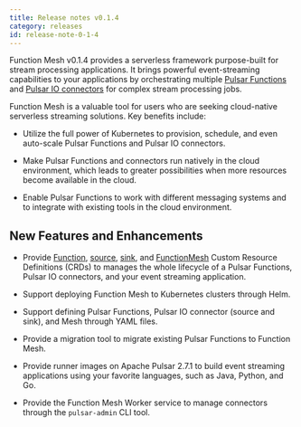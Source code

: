 ```yaml
---
title: Release notes v0.1.4
category: releases
id: release-note-0-1-4
---
```


Function Mesh v0.1.4 provides a serverless framework purpose-built for stream processing applications. It brings powerful event-streaming capabilities to your applications by orchestrating multiple [Pulsar Functions](/functions/function-overview.md) and [Pulsar IO connectors](/connectors/pulsar-io-overview.md) for complex stream processing jobs.

Function Mesh is a valuable tool for users who are seeking cloud-native serverless streaming solutions. Key benefits include:

- Utilize the full power of Kubernetes to provision, schedule, and even auto-scale Pulsar Functions and Pulsar IO connectors.

- Make Pulsar Functions and connectors run natively in the cloud environment, which leads to greater possibilities when more resources become available in the cloud.

- Enable Pulsar Functions to work with different messaging systems and to integrate with existing tools in the cloud environment.

## New Features and Enhancements

- Provide [Function](/reference/crd-config/function-crd.md), [source](/reference/crd-config/source-crd-config.md), [sink](/reference/crd-config/sink-crd-config.md), and [FunctionMesh](/reference/crd-config/function-mesh-crd.md) Custom Resource Definitions (CRDs) to manages the whole lifecycle of a Pulsar Functions, Pulsar IO connectors, and your event streaming application.

- Support deploying Function Mesh to Kubernetes clusters through Helm.

- Support defining Pulsar Functions, Pulsar IO connector (source and sink), and Mesh through YAML files.

- Provide a migration tool to migrate existing Pulsar Functions to Function Mesh.

- Provide runner images on Apache Pulsar 2.7.1 to build event streaming applications using your favorite languages, such as Java, Python, and Go.

- Provide the Function Mesh Worker service to manage connectors through the `pulsar-admin` CLI tool.
